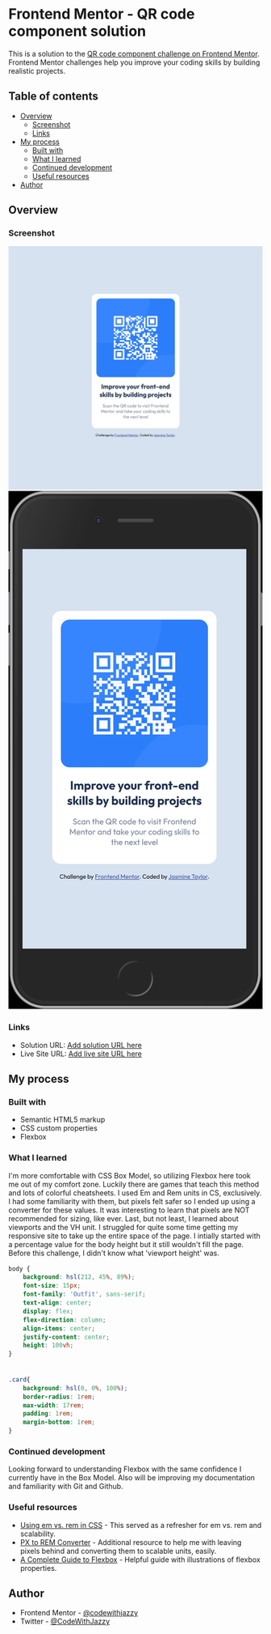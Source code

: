 # Frontend Mentor - QR code component solution

This is a solution to the [QR code component challenge on Frontend Mentor](https://www.frontendmentor.io/challenges/qr-code-component-iux_sIO_H). Frontend Mentor challenges help you improve your coding skills by building realistic projects. 

## Table of contents

- [Overview](#overview)
  - [Screenshot](#screenshot)
  - [Links](#links)
- [My process](#my-process)
  - [Built with](#built-with)
  - [What I learned](#what-i-learned)
  - [Continued development](#continued-development)
  - [Useful resources](#useful-resources)
- [Author](#author)

## Overview

### Screenshot
![](./responsive.jpg)
![](./mobile.jpg)


### Links

- Solution URL: [Add solution URL here](https://github.com/codewithjazzy/QR-code-component-challenge)
- Live Site URL: [Add live site URL here](codewithjazzy-qr-challenge.netlify.app)

## My process

### Built with

- Semantic HTML5 markup
- CSS custom properties
- Flexbox


### What I learned

I'm more comfortable with CSS Box Model, so utilizing Flexbox here took me out of my comfort zone. Luckily there are games that teach this method and lots of colorful cheatsheets. 
I used Em and Rem units in CS, exclusively. I had some familiarity with them, but pixels felt safer so I ended up using a converter for these values. It was interesting to learn that pixels are NOT recommended for sizing, like ever.
Last, but not least, I learned about viewports and the VH unit. I struggled for quite some time getting my responsive site to take up the entire space of the page. I intially started with a percentage value for the body height but it still wouldn't fill the page. Before this challenge, I didn't know what 'viewport height' was.


```css
body {
    background: hsl(212, 45%, 89%);
    font-size: 15px;
    font-family: 'Outfit', sans-serif;
    text-align: center;
    display: flex;
    flex-direction: column;
    align-items: center;
    justify-content: center;
    height: 100vh;
}


.card{
    background: hsl(0, 0%, 100%);
    border-radius: 1rem;
    max-width: 17rem;
    padding: 1rem;
    margin-bottom: 1rem;
}
```


### Continued development

Looking forward to understanding Flexbox with the same confidence I currently have in the Box Model. 
Also will be improving my documentation and familiarity with Git and Github.

### Useful resources

- [Using em vs. rem in CSS](https://blog.logrocket.com/using-em-vs-rem-css/#:~:text=em%20is%20a%20CSS%20unit,relative%20to%20a%20set%20value.) - This served as a refresher for em vs. rem and scalability. 
- [PX to REM Converter](https://codebeautify.org/px-to-rem-converter) - Additional resource to help me with leaving pixels behind and converting them to scalable units, easily.
- [A Complete Guide to Flexbox](https://css-tricks.com/snippets/css/a-guide-to-flexbox/) - Helpful guide with illustrations of flexbox properties.


## Author
- Frontend Mentor - [@codewithjazzy](https://www.frontendmentor.io/profile/codewithjazzy)
- Twitter - [@CodeWithJazzy](https://twitter.com/CodeWithJazzy)